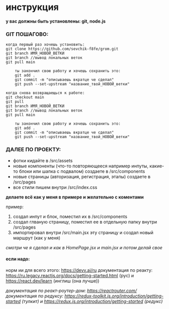 # инструкция

**у вас должны быть установлены: git, node.js**

### GIT ПОШАГОВО:

    когда первый раз хочешь установить:
    git clone https://github.com/sevchik-f8fe/grom.git
    git branch ИМЯ_НОВОЙ_ВЕТКИ
    git branch //вывод локальных веток
    git pull main

        ты закончил свою работу и хочешь сохранить это:
        git add .
        git commit -m "описываешь вкратце че сделал"
        git push --set-upstream "название_твой_НОВОЙ_ветки"

    когда снова возвращаещься к работе:
    git checkout main
    git pull
    git branch ИМЯ_НОВОЙ_ВЕТКИ
    git branch //вывод локальных веток
    git pull main

        ты закончил свою работу и хочешь сохранить это:
        git add .
        git commit -m "описываешь вкратце че сделал"
        git push --set-upstream "название_твой_НОВОЙ_ветки"

### ДАЛЕЕ ПО ПРОЕКТУ:

- фотки кидайте в /src/assets
- новые компоненты (что-то повторяющееся например инпуты, какие-то блоки или шапка с подвалом) создаете в /src/components
- новые страницы (авторизация, регистрация, этапы) создаете в /src/pages
- все стили пишем внутри /src/index.css

**делаете всё как у меня в примере и желательно с коментами**

пример:

1. создал инпут и блок, поместил их в /src/components
2. создал глваную страницу, поместил ее в отдельную папку внутри /src/pages
3. импортировал внутри /src/main.jsx эту страницу и создал новый маршрут (как у меня)

_смотри че я сделал и как в HomePage.jsx и main.jsx и потом делай свое_

#### если надо:

норм ии для всего этого: https://devv.ai/ru
документация по реакту: https://ru.legacy.reactjs.org/docs/getting-started.html (рус) и https://react.dev/learn (инглиш (она лучше))

_документация по реакт-роутер-дом: https://reactrouter.com/_
_документация по редуксу: https://redux-toolkit.js.org/introduction/getting-started (тулкит) и https://redux.js.org/introduction/getting-started (редукс)_

